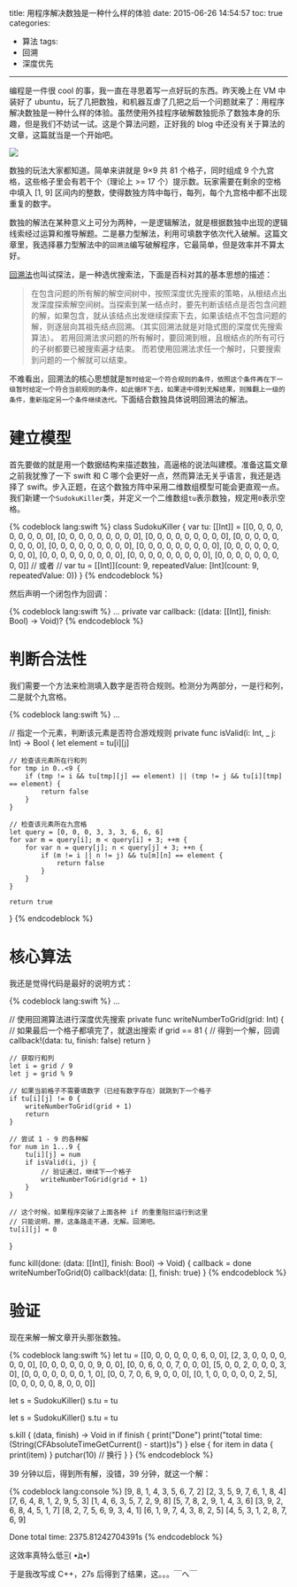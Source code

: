 title: 用程序解决数独是一种什么样的体验
date: 2015-06-26 14:54:57
toc: true
categories:
- 算法
tags:
- 回溯
- 深度优先
---


编程是一件很 cool 的事，我一直在寻思着写一点好玩的东西。昨天晚上在 VM 中装好了 ubuntu，玩了几把数独，和机器互虐了几把之后一个问题就来了：用程序解决数独是一种什么样的体验。虽然使用外挂程序破解数独扼杀了数独本身的乐趣，但是我们不妨试一试。这是个算法问题，正好我的 blog 中还没有关于算法的文章，这篇就当是一个开始吧。

![](http://bjcb.morningpost.com.cn/res/1/1/2014-01/23/C08/res03_attpic_brief.jpg)

数独的玩法大家都知道。简单来讲就是 9×9 共 81 个格子，同时组成 9 个九宫格，这些格子里会有若干个（理论上 >= 17 个）提示数。玩家需要在剩余的空格中填入 [1, 9] 区间内的整数，使得数独方阵中每行，每列，每个九宫格中都不出现重复的数字。

<!--more-->

数独的解法在某种意义上可分为两种，一是逻辑解法，就是根据数独中出现的逻辑线索经过运算和推导解题。二是暴力型解法，利用可填数字依次代入破解。这篇文章里，我选择暴力型解法中的`回溯法`编写破解程序，它最简单，但是效率并不算太好。

[回溯法]()也叫试探法，是一种选优搜索法，下面是百科对其的基本思想的描述：


> 在包含问题的所有解的解空间树中，按照深度优先搜索的策略，从根结点出发深度探索解空间树。当探索到某一结点时，要先判断该结点是否包含问题的解，如果包含，就从该结点出发继续探索下去，如果该结点不包含问题的解，则逐层向其祖先结点回溯。（其实回溯法就是对隐式图的深度优先搜索算法）。 若用回溯法求问题的所有解时，要回溯到根，且根结点的所有可行的子树都要已被搜索遍才结束。 而若使用回溯法求任一个解时，只要搜索到问题的一个解就可以结束。

不难看出，回溯法的核心思想就是`暂时给定一个符合规则的条件，依照这个条件再在下一级暂时给定一个符合当前规则的条件，如此循环下去，如果途中得到无解结果，则推翻上一级的条件，重新指定另一个条件继续迭代。`下面结合数独具体说明回溯法的解法。

# 建立模型

首先要做的就是用一个数据结构来描述数独，高逼格的说法叫建模。准备这篇文章之前我犹豫了一下 swift 和 C 哪个会更好一点，然而算法无关乎语言，我还是选择了 swift。步入正题，在这个数独方阵中采用二维数组模型可能会更直观一点。我们新建一个`SudokuKiller`类，并定义一个二维数组`tu`表示数独，规定用`0`表示空格。

{% codeblock lang:swift %}
class SudokuKiller {
    var tu: [[Int]] = [[0, 0, 0, 0, 0, 0, 0, 0, 0],
                       [0, 0, 0, 0, 0, 0, 0, 0, 0],
                       [0, 0, 0, 0, 0, 0, 0, 0, 0],
                       [0, 0, 0, 0, 0, 0, 0, 0, 0],
                       [0, 0, 0, 0, 0, 0, 0, 0, 0],
                       [0, 0, 0, 0, 0, 0, 0, 0, 0],
                       [0, 0, 0, 0, 0, 0, 0, 0, 0],
                       [0, 0, 0, 0, 0, 0, 0, 0, 0],
                       [0, 0, 0, 0, 0, 0, 0, 0, 0],
                       [0, 0, 0, 0, 0, 0, 0, 0, 0]]
    // 或者
    // var tu = [[Int]](count: 9, repeatedValue: [Int](count: 9, repeatedValue: 0))
}
{% endcodeblock %}

然后声明一个闭包作为回调：

{% codeblock lang:swift %}
...
private var callback: ((data: [[Int]], finish: Bool) -> Void)?
{% endcodeblock %}

# 判断合法性

我们需要一个方法来检测填入数字是否符合规则。检测分为两部分，一是行和列，二是就个九宫格。

{% codeblock lang:swift %}
...

// 指定一个元素，判断该元素是否符合游戏规则
private func isValid(i: Int, _ j: Int) -> Bool {
    let element = tu[i][j]
    
    // 检查该元素所在行和列
    for tmp in 0..<9 {
        if (tmp != i && tu[tmp][j] == element) || (tmp != j && tu[i][tmp] == element) {
            return false
        }
    }
    
    // 检查该元素所在九宫格
    let query = [0, 0, 0, 3, 3, 3, 6, 6, 6]
    for var m = query[i]; m < query[i] + 3; ++m {
        for var n = query[j]; n < query[j] + 3; ++n {
            if (m != i || n != j) && tu[m][n] == element {
                return false
            }
        }
    }
    
    return true
}
{% endcodeblock %}


# 核心算法

我还是觉得代码是最好的说明方式：

{% codeblock lang:swift %}
...

// 使用回溯算法进行深度优先搜索
private func writeNumberToGrid(grid: Int) {
    // 如果最后一个格子都填完了，就退出搜索
    if grid == 81 {
        // 得到一个解，回调
        callback!(data: tu, finish: false)
        return
    }
    
    // 获取行和列
    let i = grid / 9
    let j = grid % 9
    
    // 如果当前格子不需要填数字（已经有数字存在）就跳到下一个格子
    if tu[i][j] != 0 {
        writeNumberToGrid(grid + 1)
        return
    }
    
    // 尝试 1 - 9 的各种解
    for num in 1...9 {
        tu[i][j] = num
        if isValid(i, j) {
            // 验证通过，继续下一个格子
            writeNumberToGrid(grid + 1)
        }
    }
    
    // 这个时候，如果程序突破了上面各种 if 的重重阻拦运行到这里
    // 只能说明，擦，这条路走不通，无解。回溯吧。
    tu[i][j] = 0
}

func kill(done: (data: [[Int]], finish: Bool) -> Void) {
    callback = done
    writeNumberToGrid(0)
    callback!(data: [], finish: true)
}
{% endcodeblock %}


# 验证

现在来解一解文章开头那张数独。

{% codeblock lang:swift %}
let tu = [[0, 0, 0, 0, 0, 0, 6, 0, 0],
          [2, 3, 0, 0, 0, 0, 0, 0, 0],
          [0, 0, 0, 0, 0, 0, 9, 0, 0],
          [0, 0, 6, 0, 0, 7, 0, 0, 0],
          [5, 0, 0, 2, 0, 0, 0, 3, 0],
          [0, 0, 0, 0, 0, 0, 0, 1, 0],
          [0, 0, 7, 0, 6, 9, 0, 0, 0],
          [0, 1, 0, 0, 0, 0, 0, 2, 5],
          [0, 0, 0, 0, 0, 8, 0, 0, 0]]

let s = SudokuKiller()
s.tu = tu

let s = SudokuKiller()
s.tu = tu

s.kill { (data, finish) -> Void in
    if finish {
        print("Done")
        print("total time: \(String(CFAbsoluteTimeGetCurrent() - start))s")
    } else {
        for item in data {
            print(item)
        }
        putchar(10) // 换行
    }
}
{% endcodeblock %}

39 分钟以后，得到所有解，没错，39 分钟，就这一个解：

{% codeblock lang:console %}
[9, 8, 1, 4, 3, 5, 6, 7, 2]
[2, 3, 5, 9, 7, 6, 1, 8, 4]
[7, 6, 4, 8, 1, 2, 9, 5, 3]
[1, 4, 6, 3, 5, 7, 2, 9, 8]
[5, 7, 8, 2, 9, 1, 4, 3, 6]
[3, 9, 2, 6, 8, 4, 5, 1, 7]
[8, 2, 7, 5, 6, 9, 3, 4, 1]
[6, 1, 9, 7, 4, 3, 8, 2, 5]
[4, 5, 3, 1, 2, 8, 7, 6, 9]

Done
total time: 2375.81242704391s
{% endcodeblock %}

这效率真特么低=͟͟͞͞( •̀д•́)

于是我改写成 C++，27s 后得到了结果，这。。。￣へ￣



